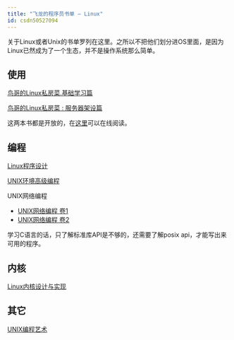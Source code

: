 ```yaml
---
title: "飞龙的程序员书单 – Linux"
id: csdn50527094
---
```


关于Linux或者Unix的书单罗列在这里。之所以不把他们划分进OS里面，是因为Linux已然成为了一个生态，并不是操作系统那么简单。

## 使用

[鸟哥的Linux私房菜.基础学习篇](http://book.douban.com/subject/4889838/)

[鸟哥的Linux私房菜 : 服务器架设篇](http://book.douban.com/subject/10794788/)

这两本书都是开放的，在[这里](http://vbird.dic.ksu.edu.tw/)可以在线阅读。

## 编程

[Linux程序设计](http://book.douban.com/subject/4831448/)

[UNIX环境高级编程](http://book.douban.com/subject/25900403/)

UNIX网络编程

*   [UNIX网络编程 卷1](http://book.douban.com/subject/4859464/)
*   [UNIX网络编程 卷2](http://book.douban.com/subject/4886882/)

学习C语言的话，只了解标准库API是不够的，还需要了解posix api，才能写出来可用的程序。

## 内核

[Linux内核设计与实现](http://book.douban.com/subject/6097773/)

## 其它

[UNIX编程艺术](http://book.douban.com/subject/5387401/)